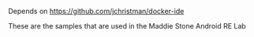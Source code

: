 Depends on https://github.com/jchristman/docker-ide

These are the samples that are used in the Maddie Stone Android RE Lab
